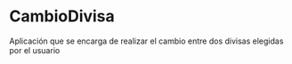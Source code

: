 # CambioDivisa
 Aplicación que se encarga de realizar el cambio entre dos divisas elegidas por el usuario

